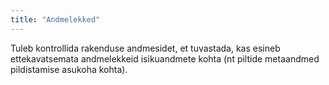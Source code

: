 ```yaml
---
title: "Andmelekked"
---
```

Tuleb kontrollida rakenduse andmesidet, et tuvastada, kas esineb ettekavatsemata
andmelekkeid isikuandmete kohta (nt piltide metaandmed pildistamise asukoha
kohta).
